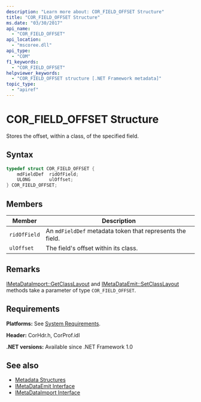 ```yaml
---
description: "Learn more about: COR_FIELD_OFFSET Structure"
title: "COR_FIELD_OFFSET Structure"
ms.date: "03/30/2017"
api_name:
  - "COR_FIELD_OFFSET"
api_location:
  - "mscoree.dll"
api_type:
  - "COM"
f1_keywords:
  - "COR_FIELD_OFFSET"
helpviewer_keywords:
  - "COR_FIELD_OFFSET structure [.NET Framework metadata]"
topic_type:
  - "apiref"
---
```

# COR_FIELD_OFFSET Structure

Stores the offset, within a class, of the specified field.

## Syntax

```cpp
typedef struct COR_FIELD_OFFSET {
    mdFieldDef  ridOfField;
    ULONG       ulOffset;
} COR_FIELD_OFFSET;
```

## Members

|Member|Description|
|------------|-----------------|
|`ridOfField`|An `mdFieldDef` metadata token that represents the field.|
|`ulOffset`|The field's offset within its class.|

## Remarks

 [IMetaDataImport::GetClassLayout](imetadataimport-getclasslayout-method.md) and [IMetaDataEmit::SetClassLayout](imetadataemit-setclasslayout-method.md) methods take a parameter of type `COR_FIELD_OFFSET`.

## Requirements

 **Platforms:** See [System Requirements](../../../framework/get-started/system-requirements.md).

 **Header:** CorHdr.h, CorProf.idl

 **.NET versions:** Available since .NET Framework 1.0

## See also

- [Metadata Structures](metadata-structures.md)
- [IMetaDataEmit Interface](imetadataemit-interface.md)
- [IMetaDataImport Interface](imetadataimport-interface.md)
